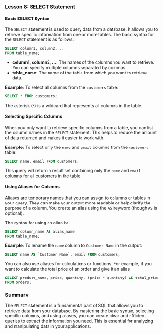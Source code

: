 ### Lesson 8: SELECT Statement

#### Basic SELECT Syntax
The `SELECT` statement is used to query data from a database. It allows you to retrieve specific information from one or more tables. The basic syntax for the `SELECT` statement is as follows:

```sql
SELECT column1, column2, ...
FROM table_name;
```

- **column1, column2, ...**: The names of the columns you want to retrieve. You can specify multiple columns separated by commas.
- **table_name**: The name of the table from which you want to retrieve data.

**Example**: To select all columns from the `customers` table:

```sql
SELECT * FROM customers;
```

The asterisk (`*`) is a wildcard that represents all columns in the table.

#### Selecting Specific Columns
When you only want to retrieve specific columns from a table, you can list the column names in the `SELECT` statement. This helps to reduce the amount of data returned and makes it easier to work with.

**Example**: To select only the `name` and `email` columns from the `customers` table:

```sql
SELECT name, email FROM customers;
```

This query will return a result set containing only the `name` and `email` columns for all customers in the table.

#### Using Aliases for Columns
Aliases are temporary names that you can assign to columns or tables in your query. They can make your output more readable or help clarify the purpose of a column. You create an alias using the `AS` keyword (though `AS` is optional).

The syntax for using an alias is:

```sql
SELECT column_name AS alias_name
FROM table_name;
```

**Example**: To rename the `name` column to `Customer Name` in the output:

```sql
SELECT name AS `Customer Name`, email FROM customers;
```

You can also use aliases for calculations or functions. For example, if you want to calculate the total price of an order and give it an alias:

```sql
SELECT product_name, price, quantity, (price * quantity) AS total_price
FROM orders;
```

### Summary
The `SELECT` statement is a fundamental part of SQL that allows you to retrieve data from your database. By mastering the basic syntax, selecting specific columns, and using aliases, you can create clear and efficient queries to extract the information you need. This is essential for analyzing and manipulating data in your applications.